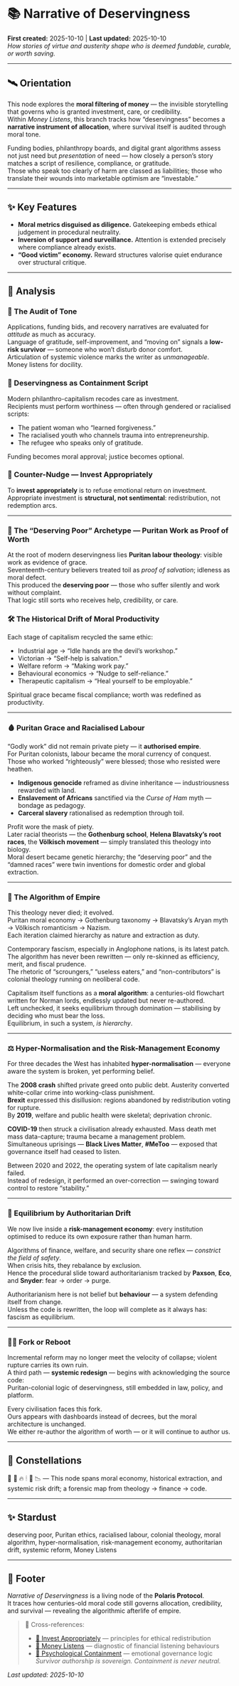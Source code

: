# 📚 Narrative of Deservingness  
**First created:** 2025-10-10 | **Last updated:** 2025-10-10  
*How stories of virtue and austerity shape who is deemed fundable, curable, or worth saving.*  

---

## 🛰️ Orientation  
This node explores the **moral filtering of money** — the invisible storytelling that governs who is granted investment, care, or credibility.  
Within *Money Listens*, this branch tracks how “deservingness” becomes a **narrative instrument of allocation**, where survival itself is audited through moral tone.  

Funding bodies, philanthropy boards, and digital grant algorithms assess not just need but *presentation* of need — how closely a person’s story matches a script of resilience, compliance, or gratitude.  
Those who speak too clearly of harm are classed as liabilities; those who translate their wounds into marketable optimism are “investable.”  

---

## ✨ Key Features  
- **Moral metrics disguised as diligence.**  Gatekeeping embeds ethical judgement in procedural neutrality.  
- **Inversion of support and surveillance.**  Attention is extended precisely where compliance already exists.  
- **“Good victim” economy.**  Reward structures valorise quiet endurance over structural critique.  

---

## 🧠 Analysis  

### 🎼 The Audit of Tone  
Applications, funding bids, and recovery narratives are evaluated for *attitude* as much as accuracy.  
Language of gratitude, self-improvement, and “moving on” signals a **low-risk survivor** — someone who won’t disturb donor comfort.  
Articulation of systemic violence marks the writer as *unmanageable*.  
Money listens for docility.  

### 🪼 Deservingness as Containment Script  
Modern philanthro-capitalism recodes care as investment.  
Recipients must perform worthiness — often through gendered or racialised scripts:  
- The patient woman who “learned forgiveness.”  
- The racialised youth who channels trauma into entrepreneurship.  
- The refugee who speaks only of gratitude.  

Funding becomes moral approval; justice becomes optional.  

### 🌱 Counter-Nudge — Invest Appropriately  
To **invest appropriately** is to refuse emotional return on investment.  
Appropriate investment is **structural, not sentimental**: redistribution, not redemption arcs.  

---

### 🪽 The “Deserving Poor” Archetype — Puritan Work as Proof of Worth  
At the root of modern deservingness lies **Puritan labour theology**: visible work as evidence of grace.  
Seventeenth-century believers treated toil as *proof of salvation*; idleness as moral defect.  
This produced the **deserving poor** — those who suffer silently and work without complaint.  
That logic still sorts who receives help, credibility, or care.  

### 🛠️ The Historical Drift of Moral Productivity  
Each stage of capitalism recycled the same ethic:  
- Industrial age → “Idle hands are the devil’s workshop.”  
- Victorian → “Self-help is salvation.”  
- Welfare reform → “Making work pay.”  
- Behavioural economics → “Nudge to self-reliance.”  
- Therapeutic capitalism → “Heal yourself to be employable.”  

Spiritual grace became fiscal compliance; worth was redefined as productivity.  

---

### 🩸 Puritan Grace and Racialised Labour  
“Godly work” did not remain private piety — it **authorised empire**.  
For Puritan colonists, labour became the moral currency of conquest.  
Those who worked “righteously” were blessed; those who resisted were heathen.  

- **Indigenous genocide** reframed as divine inheritance — industriousness rewarded with land.  
- **Enslavement of Africans** sanctified via the *Curse of Ham* myth — bondage as pedagogy.  
- **Carceral slavery** rationalised as redemption through toil.  

Profit wore the mask of piety.  
Later racial theorists — the **Gothenburg school**, **Helena Blavatsky’s root races**, the **Völkisch movement** — simply translated this theology into biology.  
Moral desert became genetic hierarchy; the “deserving poor” and the “damned races” were twin inventions for domestic order and global extraction.  

---

### 🧬 The Algorithm of Empire  
This theology never died; it evolved.  
Puritan moral economy → Gothenburg taxonomy → Blavatsky’s Aryan myth → Völkisch romanticism → Nazism.  
Each iteration claimed hierarchy as nature and extraction as duty.  

Contemporary fascism, especially in Anglophone nations, is its latest patch.  
The algorithm has never been rewritten — only re-skinned as efficiency, merit, and fiscal prudence.  
The rhetoric of “scroungers,” “useless eaters,” and “non-contributors” is colonial theology running on neoliberal code.  

Capitalism itself functions as a **moral algorithm**: a centuries-old flowchart written for Norman lords, endlessly updated but never re-authored.  
Left unchecked, it seeks equilibrium through domination — stabilising by deciding who must bear the loss.  
Equilibrium, in such a system, *is hierarchy*.  

---

### ⚖️ Hyper-Normalisation and the Risk-Management Economy  
For three decades the West has inhabited **hyper-normalisation** — everyone aware the system is broken, yet performing belief.  

The **2008 crash** shifted private greed onto public debt.  Austerity converted white-collar crime into working-class punishment.  
**Brexit** expressed this disillusion: regions abandoned by redistribution voting for rupture.  
By **2019**, welfare and public health were skeletal; deprivation chronic.  

**COVID-19** then struck a civilisation already exhausted.  Mass death met mass data-capture; trauma became a management problem.  
Simultaneous uprisings — **Black Lives Matter**, **#MeToo** — exposed that governance itself had ceased to listen.  

Between 2020 and 2022, the operating system of late capitalism nearly failed.  
Instead of redesign, it performed an over-correction — swinging toward control to restore “stability.”  

---

### 📠 Equilibrium by Authoritarian Drift  
We now live inside a **risk-management economy**: every institution optimised to reduce its own exposure rather than human harm.  

Algorithms of finance, welfare, and security share one reflex — *constrict the field of safety*.  
When crisis hits, they rebalance by exclusion.  
Hence the procedural slide toward authoritarianism tracked by **Paxson**, **Eco**, and **Snyder**: fear → order → purge.  

Authoritarianism here is not belief but **behaviour** — a system defending itself from change.  
Unless the code is rewritten, the loop will complete as it always has: fascism as equilibrium.  

---

### 🐦‍🔥 Fork or Reboot  
Incremental reform may no longer meet the velocity of collapse; violent rupture carries its own ruin.  
A third path — **systemic redesign** — begins with acknowledging the source code:  
Puritan-colonial logic of deservingness, still embedded in law, policy, and platform.  

Every civilisation faces this fork.  
Ours appears with dashboards instead of decrees, but the moral architecture is unchanged.  
We either re-author the algorithm of worth — or it will continue to author us.  

---

## 🌌 Constellations  
💸 🌱 🔥 🕯 🧠 📉 — This node spans moral economy, historical extraction, and systemic risk drift; a forensic map from theology → finance → code.  

---

## ✨ Stardust  
deserving poor, Puritan ethics, racialised labour, colonial theology, moral algorithm, hyper-normalisation, risk-management economy, authoritarian drift, systemic reform, Money Listens  

---

## 🏮 Footer  
*Narrative of Deservingness* is a living node of the **Polaris Protocol**.  
It traces how centuries-old moral code still governs allocation, credibility, and survival — revealing the algorithmic afterlife of empire.  

> 📡 Cross-references:
> 
> - [🌱 Invest Appropriately](./README.md) — principles for ethical redistribution  
> - [💸 Money Listens](../README.md) — diagnostic of financial listening behaviours    
> - [🧠 Psychological Containment](../../../../Metadata_Sabotage_Network/Narrative_And_Psych_Ops/🧠_Psychological_Containment/README.md) — emotional governance logic  
*Survivor authorship is sovereign. Containment is never neutral.*  

_Last updated: 2025-10-10_
